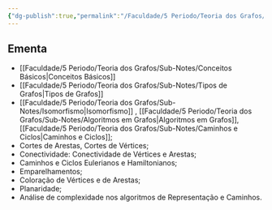 ```yaml
---
{"dg-publish":true,"permalink":"/Faculdade/5 Periodo/Teoria dos Grafos/Grafos/","contentClasses":"dashboard","tags":["root","grafos"],"created":"2024-02-21T08:40:52.458-03:00"}
---
```



## Ementa
- [[Faculdade/5 Periodo/Teoria dos Grafos/Sub-Notes/Conceitos Básicos\|Conceitos Básicos]]
- [[Faculdade/5 Periodo/Teoria dos Grafos/Sub-Notes/Tipos de Grafos\|Tipos de Grafos]]
- [[Faculdade/5 Periodo/Teoria dos Grafos/Sub-Notes/Isomorfismo\|Isomorfismo]] , [[Faculdade/5 Periodo/Teoria dos Grafos/Sub-Notes/Algoritmos em Grafos\|Algoritmos em Grafos]], [[Faculdade/5 Periodo/Teoria dos Grafos/Sub-Notes/Caminhos e Ciclos\|Caminhos e Ciclos]]; 
- Cortes de Arestas, Cortes de Vértices; 
- Conectividade: Conectividade de Vértices e Arestas; 
- Caminhos e Ciclos Eulerianos e Hamiltonianos; 
- Emparelhamentos; 
- Coloração de Vértices e de Arestas; 
- Planaridade;
- Análise de complexidade nos algoritmos de  Representação e Caminhos.


